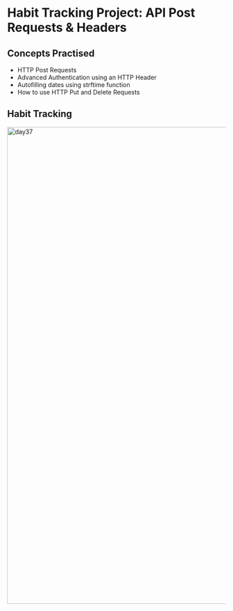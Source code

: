#   Habit Tracking Project: API Post Requests & Headers
## Concepts Practised
- HTTP Post Requests
- Advanced Authentication using an HTTP Header
- Autofilling dates using strftime function
- How to use HTTP Put and Delete Requests
## Habit Tracking
<img width="1096" alt="day37" src="https://user-images.githubusercontent.com/98851253/156804063-c1a1747f-0b9c-49f7-85d4-62c56e551127.png">
